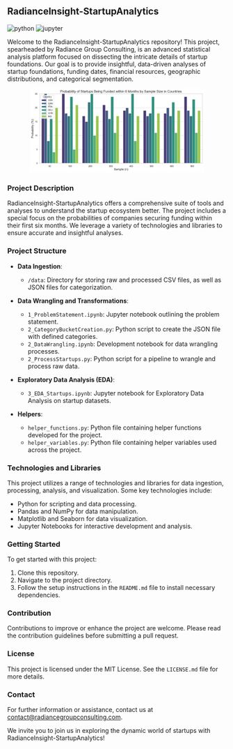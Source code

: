 ## RadianceInsight-StartupAnalytics

![python](http://ForTheBadge.com/images/badges/made-with-python.svg)
![jupyter](https://img.shields.io/badge/Made%20with-Jupyter-orange?style=for-the-badge&logo=Jupyter)

Welcome to the RadianceInsight-StartupAnalytics repository! This project, spearheaded by Radiance Group Consulting, is an advanced statistical analysis platform focused on dissecting the intricate details of startup foundations. Our goal is to provide insightful, data-driven analyses of startup foundations, funding dates, financial resources, geographic distributions, and categorical segmentation.

<p align="center">
	<img src="https://raw.githubusercontent.com/pablo-git8/RadianceInsight-StartupAnalytics/main/images/plot.png" alt="200" width="400"/>
</p>

### Project Description

RadianceInsight-StartupAnalytics offers a comprehensive suite of tools and analyses to understand the startup ecosystem better. The project includes a special focus on the probabilities of companies securing funding within their first six months. We leverage a variety of technologies and libraries to ensure accurate and insightful analyses.

### Project Structure

- **Data Ingestion**:
  - `/data`: Directory for storing raw and processed CSV files, as well as JSON files for categorization.

- **Data Wrangling and Transformations**:
  - `1_ProblemStatement.ipynb`: Jupyter notebook outlining the problem statement.
  - `2_CategoryBucketCreation.py`: Python script to create the JSON file with defined categories.
  - `2_DataWrangling.ipynb`: Development notebook for data wrangling processes.
  - `2_ProcessStartups.py`: Python script for a pipeline to wrangle and process raw data.

- **Exploratory Data Analysis (EDA)**:
  - `3_EDA_Startups.ipynb`: Jupyter notebook for Exploratory Data Analysis on startup datasets.

- **Helpers**:
  - `helper_functions.py`: Python file containing helper functions developed for the project.
  - `helper_variables.py`: Python file containing helper variables used across the project.

### Technologies and Libraries

This project utilizes a range of technologies and libraries for data ingestion, processing, analysis, and visualization. Some key technologies include:

- Python for scripting and data processing.
- Pandas and NumPy for data manipulation.
- Matplotlib and Seaborn for data visualization.
- Jupyter Notebooks for interactive development and analysis.

### Getting Started

To get started with this project:
1. Clone this repository.
2. Navigate to the project directory.
3. Follow the setup instructions in the `README.md` file to install necessary dependencies.

### Contribution

Contributions to improve or enhance the project are welcome. Please read the contribution guidelines before submitting a pull request.

### License

This project is licensed under the MIT License. See the `LICENSE.md` file for more details.

### Contact

For further information or assistance, contact us at [contact@radiancegroupconsulting.com](mailto:contact@radiancegroupconsulting.com).

We invite you to join us in exploring the dynamic world of startups with RadianceInsight-StartupAnalytics!
